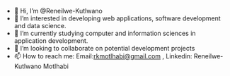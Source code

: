 - 👋 Hi, I’m @Reneilwe-Kutlwano
- 👀 I’m interested in developing web applications, software development and data science.
- 🌱 I’m currently studying computer and information sciences in application development.
- 💞️ I’m looking to collaborate on potential development projects
- 📫 How to reach me: Email:rkmotlhabi@gmail.com , Linkedin: Reneilwe-Kutlwano Motlhabi

<!---
Reneilwe-Kutlwano/Reneilwe-Kutlwano is a ✨ special ✨ repository because its `README.md` (this file) appears on your GitHub profile.
You can click the Preview link to take a look at your changes.
--->
